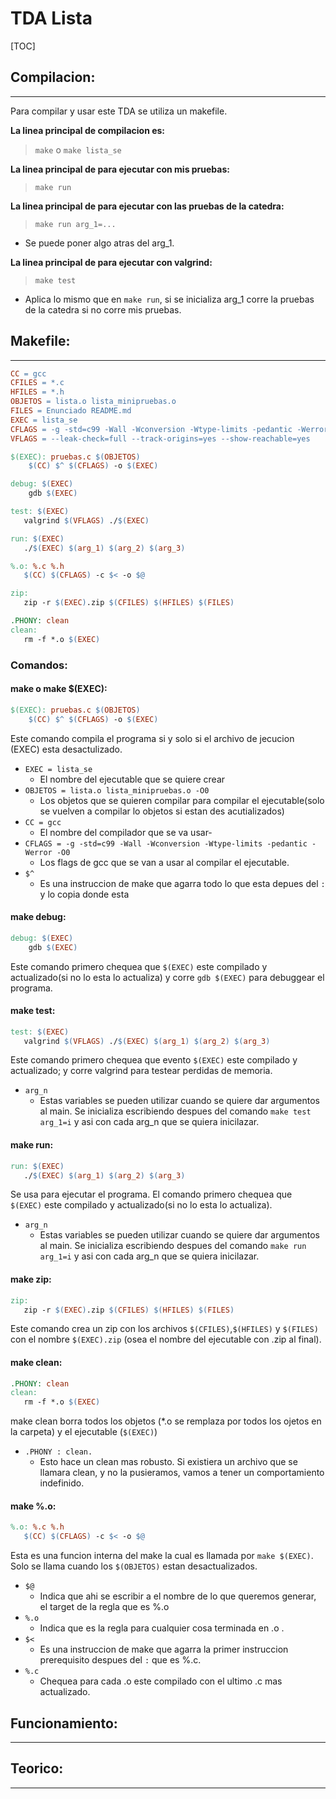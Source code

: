 # **TDA Lista**

[TOC]

## **Compilacion:**

----
Para compilar y usar este TDA se utiliza un makefile.

**La linea principal de compilacion es:**
> `make` o `make lista_se`

**La linea principal de para ejecutar con mis pruebas:**
>`make run`

**La linea principal de para ejecutar con las pruebas de la catedra:**
>`make run arg_1=...`

- Se puede poner algo atras del arg_1.

**La linea principal de para ejecutar con valgrind:**
>`make test`

- Aplica lo mismo que en `make run`, si se inicializa arg_1 corre la pruebas de la catedra si no corre mis pruebas.

## **Makefile:**

----

```makefile
CC = gcc
CFILES = *.c
HFILES = *.h
OBJETOS = lista.o lista_minipruebas.o
FILES = Enunciado README.md
EXEC = lista_se
CFLAGS = -g -std=c99 -Wall -Wconversion -Wtype-limits -pedantic -Werror -O0
VFLAGS = --leak-check=full --track-origins=yes --show-reachable=yes

$(EXEC): pruebas.c $(OBJETOS)
    $(CC) $^ $(CFLAGS) -o $(EXEC)

debug: $(EXEC)
    gdb $(EXEC)

test: $(EXEC)
   valgrind $(VFLAGS) ./$(EXEC)

run: $(EXEC)
   ./$(EXEC) $(arg_1) $(arg_2) $(arg_3)

%.o: %.c %.h
   $(CC) $(CFLAGS) -c $< -o $@

zip:
   zip -r $(EXEC).zip $(CFILES) $(HFILES) $(FILES)

.PHONY: clean
clean:
   rm -f *.o $(EXEC)
```

### **Comandos:**

#### **make o make $(EXEC):**

```makefile
$(EXEC): pruebas.c $(OBJETOS)
    $(CC) $^ $(CFLAGS) -o $(EXEC)
```

 Este comando compila el programa si y solo si el archivo de jecucion (EXEC) esta desactulizado.

- `EXEC = lista_se`
  - El nombre del ejecutable que se quiere crear
- `OBJETOS = lista.o lista_minipruebas.o -O0`
  - Los objetos que se quieren compilar para compilar el ejecutable(solo se vuelven a compilar lo objetos si estan des acutializados)
- `CC = gcc`
  - El nombre del compilador que se va usar-
- `CFLAGS = -g -std=c99 -Wall -Wconversion -Wtype-limits -pedantic -Werror -O0`
  - Los flags de gcc que se van a usar al compilar el ejecutable.
- `$^`
  - Es una instruccion de make que agarra todo lo que esta depues del `:` y lo copia donde esta
  
#### **make debug:**

```makefile
debug: $(EXEC)
    gdb $(EXEC)
```

 Este comando primero chequea que `$(EXEC)` este compilado y actualizado(si no lo esta lo actualiza) y corre `gdb $(EXEC)` para debuggear el programa.

#### **make test:**

```makefile
test: $(EXEC)
   valgrind $(VFLAGS) ./$(EXEC) $(arg_1) $(arg_2) $(arg_3)
```

  Este comando primero chequea que evento `$(EXEC)` este compilado y actualizado; y corre valgrind para testear perdidas de memoria.

- `arg_n`
  - Estas variables se pueden utilizar cuando se quiere dar argumentos al main. Se inicializa escribiendo despues del comando `make test arg_1=i` y asi con cada arg_n que se quiera inicilazar.

#### **make run:**

```makefile
run: $(EXEC)
   ./$(EXEC) $(arg_1) $(arg_2) $(arg_3)
```

 Se usa para ejecutar el programa. El comando primero chequea que `$(EXEC)` este compilado y actualizado(si no lo esta lo actualiza).

- `arg_n`
  - Estas variables se pueden utilizar cuando se quiere dar argumentos al main. Se inicializa escribiendo despues del comando `make run arg_1=i` y asi con cada arg_n que se quiera inicilazar.

#### **make zip:**

```makefile
zip:
   zip -r $(EXEC).zip $(CFILES) $(HFILES) $(FILES)
```

Este comando crea un zip con los archivos `$(CFILES)`,`$(HFILES)` y `$(FILES)` con el nombre `$(EXEC).zip` (osea el nombre del ejecutable con .zip al final).

#### **make clean:**

```makefile
.PHONY: clean
clean:
   rm -f *.o $(EXEC)
```

make clean borra todos los objetos (*.o se remplaza por todos los ojetos en la carpeta) y el ejecutable (`$(EXEC)`)

- `.PHONY : clean.`
  - Esto hace un clean mas robusto. Si existiera un archivo que se llamara clean, y no la pusieramos, vamos a tener un comportamiento indefinido.

#### **make %.o:**

```makefile
%.o: %.c %.h
   $(CC) $(CFLAGS) -c $< -o $@
```

Esta es una funcion interna del make la cual es llamada por `make $(EXEC)`. Solo se llama cuando los `$(OBJETOS)` estan desactualizados.

- `$@`
  - Indica que ahi se escribir a el nombre de lo que queremos generar, el target de la regla que es %.o
- `%.o`
  - Indica que es la regla para cualquier cosa terminada en .o .
- `$<`
  - Es una instruccion de make que agarra la primer instruccion prerequisito despues del `:` que es %.c.
- `%.c`
  - Chequea para cada .o este compilado con el ultimo .c mas actualizado.

## **Funcionamiento:**

----

## **Teorico:**

----
